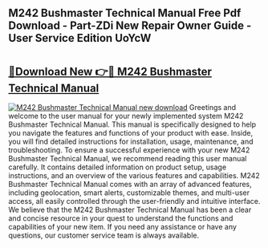 ## M242 Bushmaster Technical Manual Free Pdf Download - Part-ZDi New Repair Owner Guide - User Service Edition UoYcW

# <h2><a href="http://bc64034.oget.top/?id=M242+Bushmaster+Technical+Manual">🔗Download New 👉🔴 M242 Bushmaster Technical Manual</a></h2>

[![M242 Bushmaster Technical Manual new download](https://i.imgur.com/5g1atiW.png)](http://bc64034.oget.top/?id=M242+Bushmaster+Technical+Manual)
Greetings and welcome to the user manual for your newly implemented system M242 Bushmaster Technical Manual. This manual is specifically designed to help you navigate the features and functions of your product with ease. Inside, you will find detailed instructions for installation, usage, maintenance, and troubleshooting. To ensure a successful experience with your new M242 Bushmaster Technical Manual, we recommend reading this user manual carefully. It contains detailed information on product setup, usage instructions, and an overview of the various features and capabilities. M242 Bushmaster Technical Manual comes with an array of advanced features, including geolocation, smart alerts, customizable themes, and multi-user access, all easily controlled through the user-friendly and intuitive interface. We believe that the M242 Bushmaster Technical Manual has been a clear and concise resource in your quest to understand the functions and capabilities of your new item. If you need any assistance or have any questions, our customer service team is always available.

